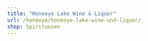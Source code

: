 ```yaml
---
title: "Honeoye Lake Wine & Liquor"
url: /honeoye/honeoye-lake-wine-und-liquor/
shop: Spirituosen
---
```

